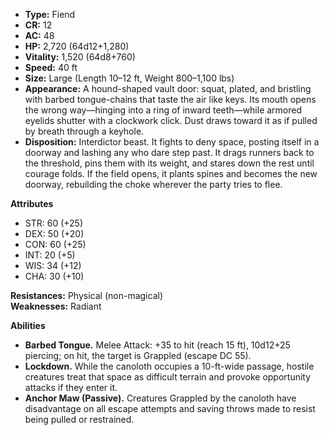 - **Type:** Fiend
- **CR:** 12
- **AC:** 48
- **HP:** 2,720 (64d12+1,280)
- **Vitality:** 1,520 (64d8+760)
- **Speed:** 40 ft
- **Size:** Large (Length 10–12 ft, Weight 800–1,100 lbs)
- **Appearance:** A hound-shaped vault door: squat, plated, and bristling with barbed tongue-chains that taste the air like keys. Its mouth opens the wrong way—hinging into a ring of inward teeth—while armored eyelids shutter with a clockwork click. Dust draws toward it as if pulled by breath through a keyhole.
- **Disposition:** Interdictor beast. It fights to deny space, posting itself in a doorway and lashing any who dare step past. It drags runners back to the threshold, pins them with its weight, and stares down the rest until courage folds. If the field opens, it plants spines and becomes the new doorway, rebuilding the choke wherever the party tries to flee.

**Attributes**
- STR: 60 (+25)
- DEX: 50 (+20)
- CON: 60 (+25)
- INT: 20 (+5)
- WIS: 34 (+12)
- CHA: 30 (+10)

**Resistances:** Physical (non-magical)  
**Weaknesses:** Radiant

**Abilities**
- **Barbed Tongue.** Melee Attack: +35 to hit (reach 15 ft), 10d12+25 piercing; on hit, the target is Grappled (escape DC 55).
- **Lockdown.** While the canoloth occupies a 10-ft-wide passage, hostile creatures treat that space as difficult terrain and provoke opportunity attacks if they enter it.
- **Anchor Maw (Passive).** Creatures Grappled by the canoloth have disadvantage on all escape attempts and saving throws made to resist being pulled or restrained.